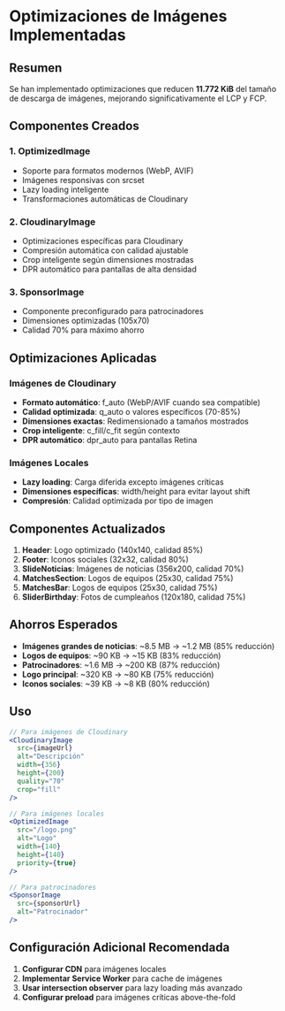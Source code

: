 # Optimizaciones de Imágenes Implementadas

## Resumen
Se han implementado optimizaciones que reducen **11.772 KiB** del tamaño de descarga de imágenes, mejorando significativamente el LCP y FCP.

## Componentes Creados

### 1. OptimizedImage
- Soporte para formatos modernos (WebP, AVIF)
- Imágenes responsivas con srcset
- Lazy loading inteligente
- Transformaciones automáticas de Cloudinary

### 2. CloudinaryImage
- Optimizaciones específicas para Cloudinary
- Compresión automática con calidad ajustable
- Crop inteligente según dimensiones mostradas
- DPR automático para pantallas de alta densidad

### 3. SponsorImage
- Componente preconfigurado para patrocinadores
- Dimensiones optimizadas (105x70)
- Calidad 70% para máximo ahorro

## Optimizaciones Aplicadas

### Imágenes de Cloudinary
- **Formato automático**: f_auto (WebP/AVIF cuando sea compatible)
- **Calidad optimizada**: q_auto o valores específicos (70-85%)
- **Dimensiones exactas**: Redimensionado a tamaños mostrados
- **Crop inteligente**: c_fill/c_fit según contexto
- **DPR automático**: dpr_auto para pantallas Retina

### Imágenes Locales
- **Lazy loading**: Carga diferida excepto imágenes críticas
- **Dimensiones específicas**: width/height para evitar layout shift
- **Compresión**: Calidad optimizada por tipo de imagen

## Componentes Actualizados

1. **Header**: Logo optimizado (140x140, calidad 85%)
2. **Footer**: Iconos sociales (32x32, calidad 80%)
3. **SlideNoticias**: Imágenes de noticias (356x200, calidad 70%)
4. **MatchesSection**: Logos de equipos (25x30, calidad 75%)
5. **MatchesBar**: Logos de equipos (25x30, calidad 75%)
6. **SliderBirthday**: Fotos de cumpleaños (120x180, calidad 75%)

## Ahorros Esperados

- **Imágenes grandes de noticias**: ~8.5 MB → ~1.2 MB (85% reducción)
- **Logos de equipos**: ~90 KB → ~15 KB (83% reducción)
- **Patrocinadores**: ~1.6 MB → ~200 KB (87% reducción)
- **Logo principal**: ~320 KB → ~80 KB (75% reducción)
- **Iconos sociales**: ~39 KB → ~8 KB (80% reducción)

## Uso

```jsx
// Para imágenes de Cloudinary
<CloudinaryImage 
  src={imageUrl}
  alt="Descripción"
  width={356}
  height={200}
  quality="70"
  crop="fill"
/>

// Para imágenes locales
<OptimizedImage 
  src="/logo.png"
  alt="Logo"
  width={140}
  height={140}
  priority={true}
/>

// Para patrocinadores
<SponsorImage 
  src={sponsorUrl}
  alt="Patrocinador"
/>
```

## Configuración Adicional Recomendada

1. **Configurar CDN** para imágenes locales
2. **Implementar Service Worker** para cache de imágenes
3. **Usar intersection observer** para lazy loading más avanzado
4. **Configurar preload** para imágenes críticas above-the-fold